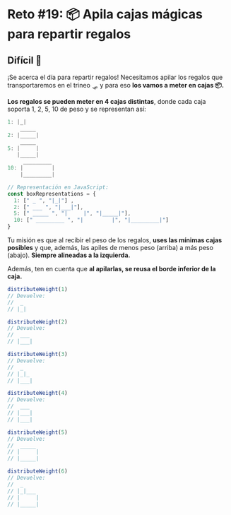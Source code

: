 # Reto #19: 📦 Apila cajas mágicas para repartir regalos

## Difícil 🔴

¡Se acerca el día para repartir regalos! Necesitamos apilar los regalos que transportaremos en el trineo 🛷 y para eso **los vamos a meter en cajas 📦.**

**Los regalos se pueden meter en 4 cajas distintas**, donde cada caja soporta 1, 2, 5, 10 de peso y se representan así:

```javascript
1: |_|
    _____
2: |_____|
    _____
5: |     |
   |_____|
     _________
10: |         |
    |_________|

// Representación en JavaScript:
const boxRepresentations = {
  1: [" _ ", "|_|"] ,
  2: [" ___ ", "|___|"],
  5: [" _____ ", "|     |", "|_____|"],
  10: [" _________ ", "|         |", "|_________|"]
}
```

Tu misión es que al recibir el peso de los regalos, **uses las mínimas cajas posibles** y que, además, las apiles de menos peso (arriba) a más peso (abajo). **Siempre alineadas a la izquierda.**

Además, ten en cuenta que **al apilarlas, se reusa el borde inferior de la caja.**

```javascript
distributeWeight(1)
// Devuelve:
//  _
// |_|

distributeWeight(2)
// Devuelve:
//  ___
// |___|

distributeWeight(3)
// Devuelve:
//  _
// |_|_
// |___|

distributeWeight(4)
// Devuelve:
//  ___
// |___|
// |___|

distributeWeight(5)
// Devuelve:
//  _____
// |     |
// |_____|

distributeWeight(6)
// Devuelve:
//  _
// |_|___
// |     |
// |_____|
```